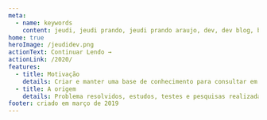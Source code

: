 ```yaml
---
meta:
  - name: keywords
    content: jeudi, jeudi prando, jeudi prando araujo, dev, dev blog, blog, dicas, knowbase, desenvolvimento, programacao, tecnologia, javascript
home: true
heroImage: /jeudidev.png
actionText: Continuar Lendo →
actionLink: /2020/
features:
  - title: Motivação
    details: Criar e manter uma base de conhecimento para consultar em qualquer lugar e a qualquer hora.
  - title: A origem
    details: Problema resolvidos, estudos, testes e pesquisas realizadas por mim é a origem dos assuntos que irei compartilhar aqui.
footer: criado em março de 2019
---
```

